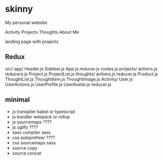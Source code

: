 # skinny
My personal website.

Activity
Projects
Thoughts
About Me



landing page with projects


## Redux

src/
    app/
        Header.js
        Sidebar.js
        App.js
        reducer.js
        routes.js
    projects/
        actions.js
        reducers.js
        Project.js
        ProjectList.js
    thoughts/
        actions.js
        reducer.js
        Product.js
        ThoughtList.js
        ThoughtItem.js
        ThoughtImage.js
    Activity/
        User.js
        UserActions.js
        UserProfile.js
        UserAvatar.js
        reducer.js


## minimal

* js transpiler        babel or typescript
* js bundler           webpack or rollup
* js sourcemaps        ????
* js uglify            ????
* sass compiler        sass
* css autoprefixer     ????
* css sourcemaps       sass
* source copy
* source concat
